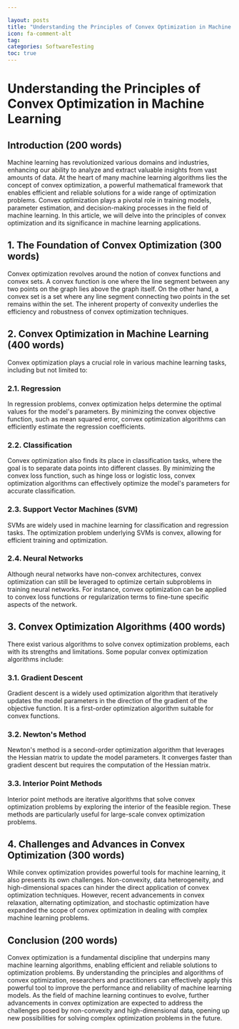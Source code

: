 ```yaml
---

layout: posts
title: "Understanding the Principles of Convex Optimization in Machine Learning"
icon: fa-comment-alt
tag:      
categories: SoftwareTesting
toc: true
---
```




# Understanding the Principles of Convex Optimization in Machine Learning

## Introduction (200 words)
Machine learning has revolutionized various domains and industries, enhancing our ability to analyze and extract valuable insights from vast amounts of data. At the heart of many machine learning algorithms lies the concept of convex optimization, a powerful mathematical framework that enables efficient and reliable solutions for a wide range of optimization problems. Convex optimization plays a pivotal role in training models, parameter estimation, and decision-making processes in the field of machine learning. In this article, we will delve into the principles of convex optimization and its significance in machine learning applications.

## 1. The Foundation of Convex Optimization (300 words)
Convex optimization revolves around the notion of convex functions and convex sets. A convex function is one where the line segment between any two points on the graph lies above the graph itself. On the other hand, a convex set is a set where any line segment connecting two points in the set remains within the set. The inherent property of convexity underlies the efficiency and robustness of convex optimization techniques.

## 2. Convex Optimization in Machine Learning (400 words)
Convex optimization plays a crucial role in various machine learning tasks, including but not limited to:

### 2.1. Regression
In regression problems, convex optimization helps determine the optimal values for the model's parameters. By minimizing the convex objective function, such as mean squared error, convex optimization algorithms can efficiently estimate the regression coefficients.

### 2.2. Classification
Convex optimization also finds its place in classification tasks, where the goal is to separate data points into different classes. By minimizing the convex loss function, such as hinge loss or logistic loss, convex optimization algorithms can effectively optimize the model's parameters for accurate classification.

### 2.3. Support Vector Machines (SVM)
SVMs are widely used in machine learning for classification and regression tasks. The optimization problem underlying SVMs is convex, allowing for efficient training and optimization.

### 2.4. Neural Networks
Although neural networks have non-convex architectures, convex optimization can still be leveraged to optimize certain subproblems in training neural networks. For instance, convex optimization can be applied to convex loss functions or regularization terms to fine-tune specific aspects of the network.

## 3. Convex Optimization Algorithms (400 words)
There exist various algorithms to solve convex optimization problems, each with its strengths and limitations. Some popular convex optimization algorithms include:

### 3.1. Gradient Descent
Gradient descent is a widely used optimization algorithm that iteratively updates the model parameters in the direction of the gradient of the objective function. It is a first-order optimization algorithm suitable for convex functions.

### 3.2. Newton's Method
Newton's method is a second-order optimization algorithm that leverages the Hessian matrix to update the model parameters. It converges faster than gradient descent but requires the computation of the Hessian matrix.

### 3.3. Interior Point Methods
Interior point methods are iterative algorithms that solve convex optimization problems by exploring the interior of the feasible region. These methods are particularly useful for large-scale convex optimization problems.

## 4. Challenges and Advances in Convex Optimization (300 words)
While convex optimization provides powerful tools for machine learning, it also presents its own challenges. Non-convexity, data heterogeneity, and high-dimensional spaces can hinder the direct application of convex optimization techniques. However, recent advancements in convex relaxation, alternating optimization, and stochastic optimization have expanded the scope of convex optimization in dealing with complex machine learning problems.

## Conclusion (200 words)
Convex optimization is a fundamental discipline that underpins many machine learning algorithms, enabling efficient and reliable solutions to optimization problems. By understanding the principles and algorithms of convex optimization, researchers and practitioners can effectively apply this powerful tool to improve the performance and reliability of machine learning models. As the field of machine learning continues to evolve, further advancements in convex optimization are expected to address the challenges posed by non-convexity and high-dimensional data, opening up new possibilities for solving complex optimization problems in the future.